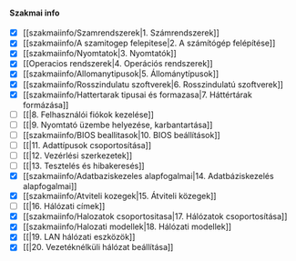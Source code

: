 #### Szakmai info
- [x] [[szakmaiinfo/Szamrendszerek|1. Számrendszerek]]
- [x] [[szakmaiinfo/A szamitogep felepitese|2. A számítógép felépítése]]
- [x] [[szakmaiinfo/Nyomtatok|3. Nyomtatók]]
- [x] [[Operacios rendszerek|4. Operációs rendszerek]]
- [x] [[szakmaiinfo/Allomanytipusok|5. Állománytípusok]]
- [x] [[szakmaiinfo/Rosszindulatu szoftverek|6. Rosszindulatú szoftverek]]
- [x] [[szakmaiinfo/Hattertarak tipusai és formazasa|7. Háttértárak formázása]]
- [ ] [[|8. Felhasználói fiókok kezelése]]
- [ ] [[|9. Nyomtató üzembe helyezése, karbantartása]]
- [ ] [[szakmaiinfo/BIOS beallitasok|10. BIOS beállítások]]
- [ ] [[|11. Adattípusok csoportosítása]]
- [ ] [[|12. Vezérlési szerkezetek]]
- [ ] [[|13. Tesztelés és hibakeresés]]
- [x] [[szakmaiinfo/Adatbaziskezeles alapfogalmai|14. Adatbáziskezelés alapfogalmai]]
- [x] [[szakmaiinfo/Atviteli kozegek|15. Átviteli közegek]]
- [ ] [[|16. Hálózati címek]]
- [x] [[szakmaiinfo/Halozatok csoportositasa|17. Hálózatok csoportosítása]]
- [x] [[szakmaiinfo/Halozati modellek|18. Hálózati modellek]]
- [x] [[|19. LAN hálózati eszközök]]
- [x] [[|20. Vezetéknélküli hálózat beállítása]]